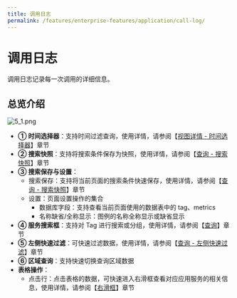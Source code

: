 ```yaml
---
title: 调用日志
permalink: /features/enterprise-features/application/call-log/
---
```


# 调用日志

调用日志记录每一次调用的详细信息。

## 总览介绍

![5_1.png](https://yunshan-guangzhou.oss-cn-beijing.aliyuncs.com/pub/pic/20230920650aa3c59797f.png)

- **① 时间选择器**：支持时间过滤查询，使用详情，请参阅【[视图详情 - 时间选择器](../dashboard/use/)】章节
- **② 搜索快照**：支持将搜索条件保存为快照，使用详情，请参阅【[查询 - 搜索快照](../query/history/)】章节
- **③ 搜索保存与设置**：
  - 搜索保存：支持将当前页面的搜索条件快速保存，使用详情，请参阅【[查询 - 搜索快照](../query/history/)】章节
  - 设置：页面设置操作的集合
    - 数据库字段：支持查看当前页面使用的数据表中的 tag、metrics
    - 名称缺省/全称显示：图例的名称全称显示或缺省显示
- **④ 服务搜索框**：支持对 Tag 进行搜索或分组，使用详情，请参阅【[查询](../query/overview/)】章节
- **⑤ 左侧快速过滤**：可快速过滤数据，使用详情，请参阅【[查询 - 左侧快速过滤](../query/left-quick-filter/)】章节
- **⑥ 区域查询**：支持快速切换查询区域数据
- **表格操作**：
  - 点击行：点击表格的数据，可快速进入右滑框查看对应应用服务的相关信息，使用详情，请参阅【[右滑框](./right-sliding-box/)】章节
  